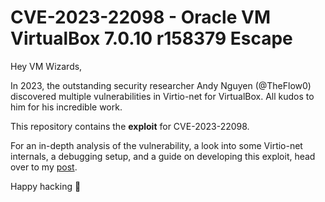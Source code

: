 # CVE-2023-22098 - Oracle VM VirtualBox 7.0.10 r158379 Escape

Hey VM Wizards,

In 2023, the outstanding security researcher Andy Nguyen (@TheFlow0) discovered multiple vulnerabilities in Virtio-net for VirtualBox. All kudos to him for his incredible work.

This repository contains the **exploit** for CVE-2023-22098.

For an in-depth analysis of the vulnerability, a look into some Virtio-net internals, a debugging setup, and a guide on developing this exploit, head over to my [post](https://zeroclick.sh/blog/cve-2023-22098).

Happy hacking 🚀
